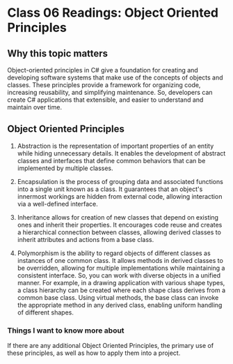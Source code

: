 # Class 06 Readings: Object Oriented Principles

## Why this topic matters

Object-oriented principles in C# give a foundation for creating and developing software systems that make use of the concepts of objects and classes. These principles provide a framework for organizing code, increasing reusability, and simplifying maintenance. So, developers can create C# applications that extensible, and easier to understand and maintain over time.

## Object Oriented Principles

1. Abstraction is the representation of important properties of an entity while hiding unnecessary details. It enables the development of abstract classes and interfaces that define common behaviors that can be implemented by multiple classes.

2. Encapsulation is the process of grouping data and associated functions into a single unit known as a class. It guarantees that an object's innermost workings are hidden from external code, allowing interaction via a well-defined interface.

3. Inheritance allows for creation of new classes that depend on existing ones and inherit their properties. It encourages code reuse and creates a hierarchical connection between classes, allowing derived classes to inherit attributes and actions from a base class.

4. Polymorphism is the ability to regard objects of different classes as instances of one common class. It allows methods in derived classes to be overridden, allowing for multiple implementations while maintaining a consistent interface. So, you can work with diverse objects in a unified manner. For example, in a drawing application with various shape types, a class hierarchy can be created where each shape class derives from a common base class. Using virtual methods, the base class can invoke the appropriate method in any derived class, enabling uniform handling of different shapes.

### Things I want to know more about

If there are any additional Object Oriented Principles, the primary use of these principles, as well as how to apply them into a project.
